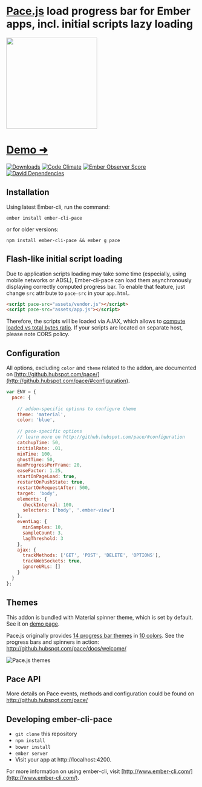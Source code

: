 # [Pace.js](http://github.hubspot.com/pace/docs/welcome/) load progress bar for Ember apps, incl. initial scripts lazy loading

<img src="https://www.dropbox.com/s/baoswhof2u2wbhd/Screenshot%202015-04-07%2011.30.43.png?dl=1" width="240" />

# [Demo &#10140;](http://vectart.github.io/ember-cli-pace/)
[![Downloads](http://img.shields.io/npm/dm/ember-cli-pace.svg)](https://npmjs.org/package/ember-cli-pace) [![Code Climate](https://codeclimate.com/github/vectart/ember-cli-pace/badges/gpa.svg)](https://codeclimate.com/github/vectart/ember-cli-pace) [![Ember Observer Score](http://emberobserver.com/badges/ember-cli-pace.svg)](http://emberobserver.com/addons/ember-cli-pace) [![David Dependencies](https://david-dm.org/vectart/ember-cli-pace.svg)](https://david-dm.org/vectart/ember-cli-pace)

## Installation

Using latest Ember-cli, run the command:

`ember install ember-cli-pace`

or for older versions:

`npm install ember-cli-pace && ember g pace`

## Flash-like initial script loading

Due to application scripts loading may take some time (especially, using mobile networks or ADSL), Ember-cli-pace can load them asynchronously displaying correctly computed progress bar. To enable that feature, just change `src` attribute to `pace-src` in your `app.html`.

```html
<script pace-src="assets/vendor.js"></script>
<script pace-src="assets/app.js"></script>
```

Therefore, the scripts will be loaded via AJAX, which allows to [compute loaded vs total bytes ratio](https://developer.mozilla.org/en/docs/Web/API/XMLHttpRequest/Using_XMLHttpRequest#Monitoring_progress). If your scripts are located on separate host, please note CORS policy.

## Configuration

All options, excluding `color` and `theme` related to the addon, are documented on [http://github.hubspot.com/pace/](http://github.hubspot.com/pace/#configuration).

```javascript
var ENV = {
  pace: {
  
    // addon-specific options to configure theme
    theme: 'material',
    color: 'blue',
    
    // pace-specific options
    // learn more on http://github.hubspot.com/pace/#configuration
    catchupTime: 50,
    initialRate: .01,
    minTime: 100,
    ghostTime: 50,
    maxProgressPerFrame: 20,
    easeFactor: 1.25,
    startOnPageLoad: true,
    restartOnPushState: true,
    restartOnRequestAfter: 500,
    target: 'body',
    elements: {
      checkInterval: 100,
      selectors: ['body', '.ember-view']
    },
    eventLag: {
      minSamples: 10,
      sampleCount: 3,
      lagThreshold: 3
    },
    ajax: {
      trackMethods: ['GET', 'POST', 'DELETE', 'OPTIONS'],
      trackWebSockets: true,
      ignoreURLs: []
    }
  }
};
```

## Themes

This addon is bundled with Material spinner theme, which is set by default. See it on [demo page](http://vectart.github.io/ember-cli-pace/).

Pace.js originally provides [14 progress bar themes](https://github.com/HubSpot/pace/tree/master/themes/black) in [10 colors](https://github.com/HubSpot/pace/tree/master/themes). See the progress bars and spinners in action: http://github.hubspot.com/pace/docs/welcome/

![Pace.js themes](https://www.dropbox.com/s/d4ladjwfrqq6ehv/Screenshot%202015-04-07%2011.54.48.png?dl=1)

## Pace API

More details on Pace events, methods and configuration could be found on http://github.hubspot.com/pace/

## Developing ember-cli-pace

* `git clone` this repository
* `npm install`
* `bower install`
* `ember server`
* Visit your app at http://localhost:4200.

For more information on using ember-cli, visit [http://www.ember-cli.com/](http://www.ember-cli.com/).
